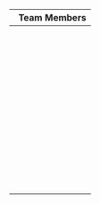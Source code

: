 ﻿|` `Team Members|
| :- |
||**Vineeth Karimiani**|
||**Lakshmi Priya**|
||**Nikitha Kallepalli**|
||**Surbhi Dogra**|
||<p></p><p></p>|
||Airline Application:|
||<p></p><p></p>|
||User:|
||- User registers into the application by providing basic information like first name, last name, email\_id, gender, phone number.|
||- User can login into their account by using their credentials.|
||- User can book a flight by entering source,destination,arrival date, departure date and make payment|
||- User can avail mileage reward points while making payment.|
||- User can also cancel the booking.|
||Admin:|
||- Admin can login into his account.|
||- Admin can create flights.|
||- Admin can also cancel the flights.|
||<p></p><p></p>|
||Tools and Languages:|
||<p></p><p></p>|
||FrontEnd using React|
||Backend using Node.js and Express.js|
||Database using MongoDB|
||AWS Ec2 instance and ELP was used for deployment|
||Scrum Management using Google task sheets|
||<p></p><p></p>|
||XP Core Values Implemented:|
||Communication:|
||<p></p><p></p>|
||Communication is the key role in our team. We had scrum calls once a week, We used to discuss the progress work completed by each team member,|
||listed down the pending tasks from previous week and then plan task for next week.|
||<p></p><p></p>|
||Feedback:|
||<p></p><p></p>|
||From the beginning of the project we used to take feedback on one's individual work from the other team members.|
||Also feedback was given to others in the team. This helped in understanding the functionality of the application and improving the code quality.|
||Code has been committed to master after proper review and feedback from the team.|
||<p></p><p></p>|
||Respect:|
||<p></p><p></p>|
||From the beginning of the project each team member had valued others opinion and also considered others ideas and suggestions and respected each others.|
||<p></p><p></p>|
||Individual Contribution:|
||<p></p><p></p>|
||Our team work was divided into four categories. Frontend,Backend,Database,Deployment.|
||<p></p><p></p>|
||Frontend Application design, implementation- vineeth, Nikitha, Surbhi, Lakshmi Priya|
||Backend Application design, implementation - vineeth, Nikitha, Surbhi, Lakshmi Priya|
||Database design and implementation- vineeth, Nikitha, Surbhi, Lakshmi Priya|
||<p>Cloud Deployment- vineeth, Nikitha, Surbhi, Lakshmi Priya</p><p></p><p></p>|

